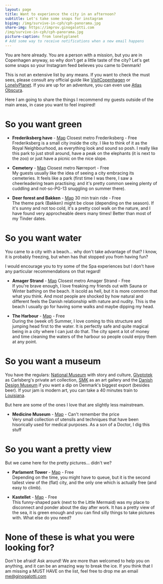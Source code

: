 ```yaml
---
layout: page
title: Want to experience the city in an afternoon?
subtitle: Let's take some snaps for instagram
bigimg: /img/survive-in-cph/cph-panorama.jpg
share-img: https://improv.ginogalotti.com
/img/survive-in-cph/cph-panorama.jpg
picture-caption: from lonelyplanet
# Add some way to receive notifications when a new email happens 
---
```


You are here already. You are a person with a mission, but you are in Copenhagen anyway, so why don't get a little taste of the city? Let's get some snaps so your Instagram feed believes you came to Denmark!

This is not an extensive list by any means. If you want to check the must sees, please consult any official guide like [VisitCopenhagen](https://www.visitcopenhagen.com/copenhagen/sightseeing/see-do) or [LonelyPlanet](https://www.lonelyplanet.com/denmark/copenhagen). If you are up for an adventure, you can even use [Atlas Obscura](https://www.atlasobscura.com/things-to-do/copenhagen-denmark).

Here I am going to share the things I recommend my guests outside of the main areas, in case you want to feel inspired!

# So you want green

+ **Frederiksberg have** - [Map](https://goo.gl/maps/) Closest metro Frederiksberg - Free  
  Frederiksberg is a small city inside the city. I like to think of it as the Royal Neighbourhood, as everything look and sound so posh. I really like this park to just stroll around, have a peak on the elephants (it is next to the zoo) or just have a picnic on the nice slope. 

+ **Cemetery** - [Map](https://goo.gl/maps/7NL26iQ9xTR2) Closest metro Nørreport - Free  
  My guests usually like the idea of seeing a city embracing its cemeteries. It feels like a park (first time I was there, I saw a cheerleadering team practising; and it's pretty common seeing plenty of cuddling and not-so-PG-13 snuggling on summer there).

+ **Deer forest and Bakken** - [Map](https://goo.gl/maps/TkeVXmGiA7p) 30 min train ride - Free  
  The theme park (Bakken) might be close (depending on the season). If it's sunny and not too cold, it's a pretty cool walk on the nature, and I have found very approcheable deers many times! Better than most of my Tinder dates.
  
# So you want water

You came to a city with a beach... why don't take advantage of that? I know, it is probably freezing, but when has that stopped you from having fun? 

I would encourage you to try some of the Spa experiences but I don't have any particular recommendations on that regard!

+ **Amager Strand** - [Map](https://goo.gl/maps/TkeVXmGiA7p) Closest metro Amager Strand - Free  
  If you're brave enough, I love freaking my friends out with Sauna or Winter bathing on the beach. It iscold as hell, but it is more common that what you think. And most people are shocked by how natural and different feels the Danish relationship with nature and nudity. This is the beach I usually go for having some walks and maybe dipping my head.

+ **The Harbour** - [Map](https://goo.gl/maps/2CmH6co4La32) - Free  
  During the (week of) Summer, I love coming to this structure and jumping head first to the water. It is perfectly safe and quite magical being in a city where I can just do that. The city spent a lot of money and time cleaning the waters of the harbour so people could enjoy them at any point.

# So you want a museum
You have the regulars: [National Museum](https://goo.gl/maps/nvNmVG9Cfbz) with story and culture, [Glyptotek](https://goo.gl/maps/khJidffJwvR2) as Carlsberg's private art collection, [SMK](https://goo.gl/maps/8pD7XcXuBY12) as an art gallery and the [Danish Design Museum](https://goo.gl/maps/NFSiXHLuCFU2) if you want a dip on Denmark's biggest export (besides beer). If your jam is modern art, you can take a 40 minutes train to [Louisiana](https://goo.gl/maps/dJM4X2z1x3P2).

But here are some of the ones I love that are slightly less mainstream.

+ **Medicine Museum** - [Map](https://goo.gl/maps/gothtMf6PzE2) - Can't remember the price  
  Very small collection of utensils and techniques that have been hisorically used for medical purposes. As a son of a Doctor, I dig this stuff

# So you want a pretty view

But we came here for the pretty pictures... didn't we?

+ **Parlament Tower** - [Map](https://goo.gl/maps/EdmS8hZXxBp) - Free  
  Depending on the time, you might have to queue, but it is the second tallest view of the (flat) city, and the only one which is actually free (and easy to climb).

+ **Kastellet** - [Map](https://goo.gl/maps/vBzg4jnHDvy) - Free  
  This funny-shaped park (next to the Little Mermaid) was my place to disconnect and ponder about the day after work. It has a pretty view of the sea, it is green enough and you can find silly things to take pictures with. What else do you need?

# None of these is what you were looking for? 

Don't be afraid! Ask around! We are more than welcomed to help you on anything, and it can be an amazing way to break the ice. If you think that I am missing a MUST HAVE on the list, feel free to drop me an email me@ginogalotti.com